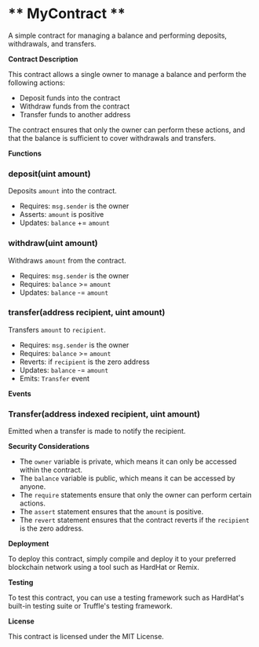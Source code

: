  ** MyContract **
==================

A simple contract for managing a balance and performing deposits, withdrawals, and transfers.

**Contract Description**

This contract allows a single owner to manage a balance and perform the following actions:

* Deposit funds into the contract
* Withdraw funds from the contract
* Transfer funds to another address

The contract ensures that only the owner can perform these actions, and that the balance is sufficient to cover withdrawals and transfers.

**Functions**

### deposit(uint amount)

Deposits `amount` into the contract.

* Requires: `msg.sender` is the owner
* Asserts: `amount` is positive
* Updates: `balance` += `amount`

### withdraw(uint amount)

Withdraws `amount` from the contract.

* Requires: `msg.sender` is the owner
* Requires: `balance` >= `amount`
* Updates: `balance` -= `amount`

### transfer(address recipient, uint amount)

Transfers `amount` to `recipient`.

* Requires: `msg.sender` is the owner
* Requires: `balance` >= `amount`
* Reverts: if `recipient` is the zero address
* Updates: `balance` -= `amount`
* Emits: `Transfer` event

**Events**

### Transfer(address indexed recipient, uint amount)

Emitted when a transfer is made to notify the recipient.

**Security Considerations**

* The `owner` variable is private, which means it can only be accessed within the contract.
* The `balance` variable is public, which means it can be accessed by anyone.
* The `require` statements ensure that only the owner can perform certain actions.
* The `assert` statement ensures that the `amount` is positive.
* The `revert` statement ensures that the contract reverts if the `recipient` is the zero address.

**Deployment**

To deploy this contract, simply compile and deploy it to your preferred blockchain network using a tool such as HardHat or Remix.

**Testing**

To test this contract, you can use a testing framework such as HardHat's built-in testing suite or Truffle's testing framework.

**License**

This contract is licensed under the MIT License.